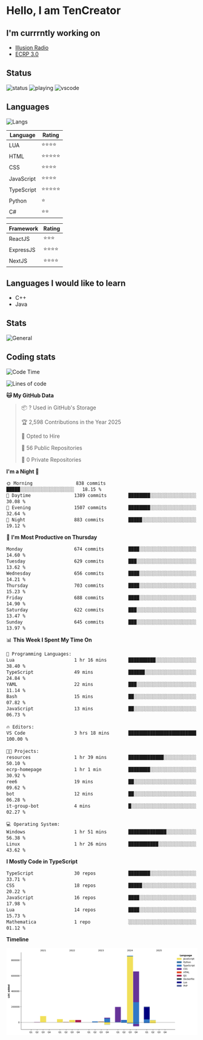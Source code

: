 # Hello, I am TenCreator

## I'm currrntly working on
- [Illusion Radio](https://illusionradio.co.uk/)
- [ECRP 3.0](http://github.com/Emerald-Coast-Roleplay/)

## Status
![status](https://api.statusbadges.me/badge/status/518334475038359555?simple=true&style=for-the-badge)
![playing](https://api.statusbadges.me/badge/playing/518334475038359555?style=for-the-badge)
![vscode](https://api.statusbadges.me/badge/vscode/518334475038359555?style=for-the-badge)

## Languages
![Langs](https://github-readme-stats.vercel.app/api/top-langs/?username=tencreator&layout=compact&theme=radical)


|Language|Rating|
|--------|------|
|LUA|⭐️⭐️⭐️⭐️|
|HTML|⭐️⭐️⭐️⭐️⭐️|
|CSS|⭐️⭐️⭐️⭐️|
|JavaScript|⭐️⭐️⭐️⭐️|
|TypeScript|⭐️⭐️⭐️⭐️⭐️|
|Python|⭐️|
|C#|⭐️⭐️ |

|Framework|Rating|
|--------|------|
|ReactJS|⭐️⭐️⭐|
|ExpressJS|⭐️⭐️⭐️⭐️|
|NextJS|⭐️⭐️⭐⭐️|

## Languages I would like to learn
- C++
- Java

## Stats
![General](https://github-readme-stats.vercel.app/api?username=tencreator&show_icons=true&theme=radical)

## Coding stats

<!--START_SECTION:waka-->
![Code Time](http://img.shields.io/badge/Code%20Time-548%20hrs%206%20mins-blue)

![Lines of code](https://img.shields.io/badge/From%20Hello%20World%20I%27ve%20Written-2.2%20million%20lines%20of%20code-blue)

**🐱 My GitHub Data** 

> 📦 ? Used in GitHub's Storage 
 > 
> 🏆 2,598 Contributions in the Year 2025
 > 
> 💼 Opted to Hire
 > 
> 📜 56 Public Repositories 
 > 
> 🔑 0 Private Repositories 
 > 
**I'm a Night 🦉** 

```text
🌞 Morning                838 commits         █████░░░░░░░░░░░░░░░░░░░░   18.15 % 
🌆 Daytime                1389 commits        ████████░░░░░░░░░░░░░░░░░   30.08 % 
🌃 Evening                1507 commits        ████████░░░░░░░░░░░░░░░░░   32.64 % 
🌙 Night                  883 commits         █████░░░░░░░░░░░░░░░░░░░░   19.12 % 
```
📅 **I'm Most Productive on Thursday** 

```text
Monday                   674 commits         ████░░░░░░░░░░░░░░░░░░░░░   14.60 % 
Tuesday                  629 commits         ███░░░░░░░░░░░░░░░░░░░░░░   13.62 % 
Wednesday                656 commits         ████░░░░░░░░░░░░░░░░░░░░░   14.21 % 
Thursday                 703 commits         ████░░░░░░░░░░░░░░░░░░░░░   15.23 % 
Friday                   688 commits         ████░░░░░░░░░░░░░░░░░░░░░   14.90 % 
Saturday                 622 commits         ███░░░░░░░░░░░░░░░░░░░░░░   13.47 % 
Sunday                   645 commits         ███░░░░░░░░░░░░░░░░░░░░░░   13.97 % 
```


📊 **This Week I Spent My Time On** 

```text
💬 Programming Languages: 
Lua                      1 hr 16 mins        ██████████░░░░░░░░░░░░░░░   38.40 % 
TypeScript               49 mins             ██████░░░░░░░░░░░░░░░░░░░   24.84 % 
YAML                     22 mins             ███░░░░░░░░░░░░░░░░░░░░░░   11.14 % 
Bash                     15 mins             ██░░░░░░░░░░░░░░░░░░░░░░░   07.82 % 
JavaScript               13 mins             ██░░░░░░░░░░░░░░░░░░░░░░░   06.73 % 

🔥 Editors: 
VS Code                  3 hrs 18 mins       █████████████████████████   100.00 % 

🐱‍💻 Projects: 
resources                1 hr 39 mins        █████████████░░░░░░░░░░░░   50.10 % 
ecrp-homepage            1 hr 1 min          ████████░░░░░░░░░░░░░░░░░   30.92 % 
ree6                     19 mins             ██░░░░░░░░░░░░░░░░░░░░░░░   09.62 % 
bot                      12 mins             ██░░░░░░░░░░░░░░░░░░░░░░░   06.28 % 
it-group-bot             4 mins              █░░░░░░░░░░░░░░░░░░░░░░░░   02.27 % 

💻 Operating System: 
Windows                  1 hr 51 mins        ██████████████░░░░░░░░░░░   56.38 % 
Linux                    1 hr 26 mins        ███████████░░░░░░░░░░░░░░   43.62 % 
```

**I Mostly Code in TypeScript** 

```text
TypeScript               30 repos            ████████░░░░░░░░░░░░░░░░░   33.71 % 
CSS                      18 repos            █████░░░░░░░░░░░░░░░░░░░░   20.22 % 
JavaScript               16 repos            ████░░░░░░░░░░░░░░░░░░░░░   17.98 % 
Lua                      14 repos            ████░░░░░░░░░░░░░░░░░░░░░   15.73 % 
Mathematica              1 repo              ░░░░░░░░░░░░░░░░░░░░░░░░░   01.12 % 
```



**Timeline**

![Lines of Code chart](https://raw.githubusercontent.com/tencreator/tencreator/main/assets/bar_graph.png)


<!--END_SECTION:waka-->
